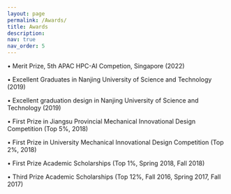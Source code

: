 ```yaml
---
layout: page
permalink: /Awards/
title: Awards
description: 
nav: true
nav_order: 5
---
```

•   Merit Prize, 5th APAC HPC-AI Competion, Singapore (2022)

•	Excellent Graduates in Nanjing University of Science and Technology (2019)

•	Excellent graduation design in Nanjing University of Science and Technology (2019)

•   First Prize in Jiangsu Provincial Mechanical Innovational Design Competition (Top 5%, 2018)

•   First Prize in University Mechanical Innovational Design Competition (Top 2%, 2018)

•	First Prize Academic Scholarships (Top 1%, Spring 2018, Fall 2018)

•	Third Prize Academic Scholarships (Top 12%, Fall 2016, Spring 2017, Fall 2017)


